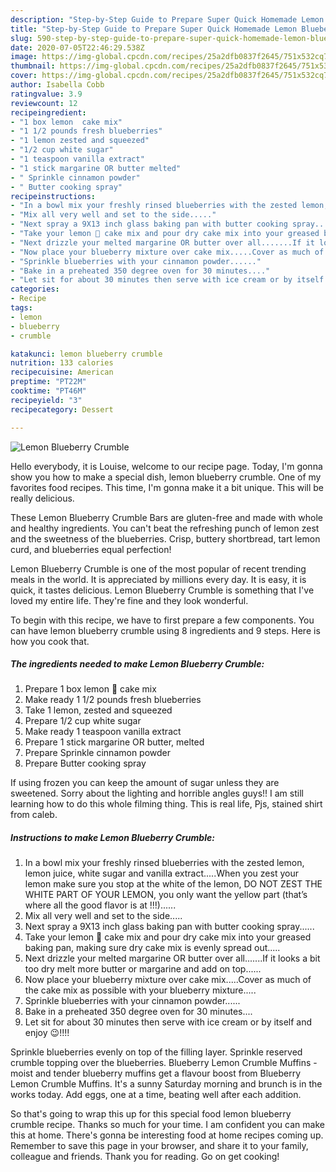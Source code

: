 ```yaml
---
description: "Step-by-Step Guide to Prepare Super Quick Homemade Lemon Blueberry Crumble"
title: "Step-by-Step Guide to Prepare Super Quick Homemade Lemon Blueberry Crumble"
slug: 590-step-by-step-guide-to-prepare-super-quick-homemade-lemon-blueberry-crumble
date: 2020-07-05T22:46:29.538Z
image: https://img-global.cpcdn.com/recipes/25a2dfb0837f2645/751x532cq70/lemon-blueberry-crumble-recipe-main-photo.jpg
thumbnail: https://img-global.cpcdn.com/recipes/25a2dfb0837f2645/751x532cq70/lemon-blueberry-crumble-recipe-main-photo.jpg
cover: https://img-global.cpcdn.com/recipes/25a2dfb0837f2645/751x532cq70/lemon-blueberry-crumble-recipe-main-photo.jpg
author: Isabella Cobb
ratingvalue: 3.9
reviewcount: 12
recipeingredient:
- "1 box lemon  cake mix"
- "1 1/2 pounds fresh blueberries"
- "1 lemon zested and squeezed"
- "1/2 cup white sugar"
- "1 teaspoon vanilla extract"
- "1 stick margarine OR butter melted"
- " Sprinkle cinnamon powder"
- " Butter cooking spray"
recipeinstructions:
- "In a bowl mix your freshly rinsed blueberries with the zested lemon, lemon juice, white sugar and vanilla extract.....When you zest your lemon make sure you stop at the white of the lemon, DO NOT ZEST THE WHITE PART OF YOUR LEMON, you only want the yellow part (that’s where all the good flavor is at !!!)......"
- "Mix all very well and set to the side....."
- "Next spray a 9X13 inch glass baking pan with butter cooking spray......"
- "Take your lemon 🍋 cake mix and pour dry cake mix into your greased baking pan, making sure dry cake mix is evenly spread out....."
- "Next drizzle your melted margarine OR butter over all.......If it looks a bit too dry melt more butter or margarine and add on top......"
- "Now place your blueberry mixture over cake mix.....Cover as much of the cake mix as possible with your blueberry mixture....."
- "Sprinkle blueberries with your cinnamon powder......"
- "Bake in a preheated 350 degree oven for 30 minutes...."
- "Let sit for about 30 minutes then serve with ice cream or by itself and enjoy 😉!!!!"
categories:
- Recipe
tags:
- lemon
- blueberry
- crumble

katakunci: lemon blueberry crumble 
nutrition: 133 calories
recipecuisine: American
preptime: "PT22M"
cooktime: "PT46M"
recipeyield: "3"
recipecategory: Dessert

---
```



![Lemon Blueberry Crumble](https://img-global.cpcdn.com/recipes/25a2dfb0837f2645/751x532cq70/lemon-blueberry-crumble-recipe-main-photo.jpg)

Hello everybody, it is Louise, welcome to our recipe page. Today, I'm gonna show you how to make a special dish, lemon blueberry crumble. One of my favorites food recipes. This time, I'm gonna make it a bit unique. This will be really delicious.

These Lemon Blueberry Crumble Bars are gluten-free and made with whole and healthy ingredients. You can&#39;t beat the refreshing punch of lemon zest and the sweetness of the blueberries. Crisp, buttery shortbread, tart lemon curd, and blueberries equal perfection!

Lemon Blueberry Crumble is one of the most popular of recent trending meals in the world. It is appreciated by millions every day. It is easy, it is quick, it tastes delicious. Lemon Blueberry Crumble is something that I've loved my entire life. They're fine and they look wonderful.


To begin with this recipe, we have to first prepare a few components. You can have lemon blueberry crumble using 8 ingredients and 9 steps. Here is how you cook that.

<!--inarticleads1-->

##### The ingredients needed to make Lemon Blueberry Crumble:

1. Prepare 1 box lemon 🍋 cake mix
1. Make ready 1 1/2 pounds fresh blueberries
1. Take 1 lemon, zested and squeezed
1. Prepare 1/2 cup white sugar
1. Make ready 1 teaspoon vanilla extract
1. Prepare 1 stick margarine OR butter, melted
1. Prepare  Sprinkle cinnamon powder
1. Prepare  Butter cooking spray


If using frozen you can keep the amount of sugar unless they are sweetened. Sorry about the lighting and horrible angles guys!! I am still learning how to do this whole filming thing. This is real life, Pjs, stained shirt from caleb. 

<!--inarticleads2-->

##### Instructions to make Lemon Blueberry Crumble:

1. In a bowl mix your freshly rinsed blueberries with the zested lemon, lemon juice, white sugar and vanilla extract.....When you zest your lemon make sure you stop at the white of the lemon, DO NOT ZEST THE WHITE PART OF YOUR LEMON, you only want the yellow part (that’s where all the good flavor is at !!!)......
1. Mix all very well and set to the side.....
1. Next spray a 9X13 inch glass baking pan with butter cooking spray......
1. Take your lemon 🍋 cake mix and pour dry cake mix into your greased baking pan, making sure dry cake mix is evenly spread out.....
1. Next drizzle your melted margarine OR butter over all.......If it looks a bit too dry melt more butter or margarine and add on top......
1. Now place your blueberry mixture over cake mix.....Cover as much of the cake mix as possible with your blueberry mixture.....
1. Sprinkle blueberries with your cinnamon powder......
1. Bake in a preheated 350 degree oven for 30 minutes....
1. Let sit for about 30 minutes then serve with ice cream or by itself and enjoy 😉!!!!


Sprinkle blueberries evenly on top of the filling layer. Sprinkle reserved crumble topping over the blueberries. Blueberry Lemon Crumble Muffins - moist and tender blueberry muffins get a flavour boost from Blueberry Lemon Crumble Muffins. It&#39;s a sunny Saturday morning and brunch is in the works today. Add eggs, one at a time, beating well after each addition. 

So that's going to wrap this up for this special food lemon blueberry crumble recipe. Thanks so much for your time. I am confident you can make this at home. There's gonna be interesting food at home recipes coming up. Remember to save this page in your browser, and share it to your family, colleague and friends. Thank you for reading. Go on get cooking!
